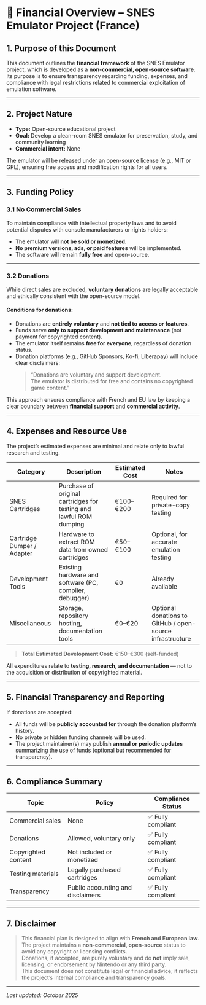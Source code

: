 # 💸 Financial Overview – SNES Emulator Project (France)

## 1. Purpose of this Document
This document outlines the **financial framework** of the SNES Emulator project, which is developed as a **non-commercial, open-source software**.  
Its purpose is to ensure transparency regarding funding, expenses, and compliance with legal restrictions related to commercial exploitation of emulation software.

---

## 2. Project Nature
- **Type:** Open-source educational project  
- **Goal:** Develop a clean-room SNES emulator for preservation, study, and community learning  
- **Commercial intent:** None  

The emulator will be released under an open-source license (e.g., MIT or GPL), ensuring free access and modification rights for all users.

---

## 3. Funding Policy

### 3.1 No Commercial Sales
To maintain compliance with intellectual property laws and to avoid potential disputes with console manufacturers or rights holders:
- The emulator will **not be sold or monetized**.  
- **No premium versions, ads, or paid features** will be implemented.  
- The software will remain **fully free** and open-source.

---

### 3.2 Donations
While direct sales are excluded, **voluntary donations** are legally acceptable and ethically consistent with the open-source model.

#### Conditions for donations:
- Donations are **entirely voluntary** and **not tied to access or features**.  
- Funds serve **only to support development and maintenance** (not payment for copyrighted content).  
- The emulator itself remains **free for everyone**, regardless of donation status.  
- Donation platforms (e.g., GitHub Sponsors, Ko-fi, Liberapay) will include clear disclaimers:
  > “Donations are voluntary and support development.  
  > The emulator is distributed for free and contains no copyrighted game content.”

This approach ensures compliance with French and EU law by keeping a clear boundary between **financial support** and **commercial activity**.

---

## 4. Expenses and Resource Use

The project’s estimated expenses are minimal and relate only to lawful research and testing.

| Category | Description | Estimated Cost | Notes |
|-----------|--------------|----------------|-------|
| SNES Cartridges | Purchase of original cartridges for testing and lawful ROM dumping | €100–€200 | Required for private-copy testing |
| Cartridge Dumper / Adapter | Hardware to extract ROM data from owned cartridges | €50–€100 | Optional, for accurate emulation testing |
| Development Tools | Existing hardware and software (PC, compiler, debugger) | €0 | Already available |
| Miscellaneous | Storage, repository hosting, documentation tools | €0–€20 | Optional donations to GitHub / open-source infrastructure |

> **Total Estimated Development Cost:** €150–€300 (self-funded)

All expenditures relate to **testing, research, and documentation** — not to the acquisition or distribution of copyrighted material.

---

## 5. Financial Transparency and Reporting
If donations are accepted:
- All funds will be **publicly accounted for** through the donation platform’s history.  
- No private or hidden funding channels will be used.  
- The project maintainer(s) may publish **annual or periodic updates** summarizing the use of funds (optional but recommended for transparency).

---

## 6. Compliance Summary

| Topic | Policy | Compliance Status |
|--------|---------|------------------|
| Commercial sales | None | ✅ Fully compliant |
| Donations | Allowed, voluntary only | ✅ Fully compliant |
| Copyrighted content | Not included or monetized | ✅ Fully compliant |
| Testing materials | Legally purchased cartridges | ✅ Fully compliant |
| Transparency | Public accounting and disclaimers | ✅ Fully compliant |

---

## 7. Disclaimer
> This financial plan is designed to align with **French and European law**.  
> The project maintains a **non-commercial, open-source** status to avoid any copyright or licensing conflicts.  
> Donations, if accepted, are purely voluntary and do **not** imply sale, licensing, or endorsement by Nintendo or any third party.  
> This document does not constitute legal or financial advice; it reflects the project’s internal compliance and transparency goals.

---

*Last updated: October 2025*  
